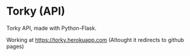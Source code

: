 # Torky (API)
Torky API, made with Python-Flask. 

Working at https://torky.herokuapp.com (Altought it redirects to github pages)

